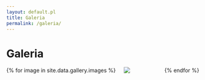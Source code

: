 ```yaml
---
layout: default.pl
title: Galeria
permalink: /galeria/
---
```


<h1>Galeria</h1>

<div id="gallery-page" class="columns is-multiline animated fadein">
{% for image in site.data.gallery.images %}
<div class="column is-3-desktop is-4-tablet is-half-mobile">
<div class="gallery-item">
<a href="{{ site.baseurl }}{{ image.path }}" class="gallery-link" data-sub-html="{{ image.description }}"><img src="{{ site.baseurl }}{{ image.thumb_path }}" data-src="{{ site.baseurl }}{{ image.path }}"/></a>
</div>
</div>
{% endfor %}
</div>

<script type="text/javascript">
    $(document).ready(function() {
        $("#gallery-page").lightGallery({
           thumbnail:true,
           selector: '.gallery-link'
        }); 
    });
</script>